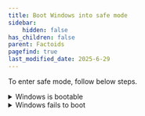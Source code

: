 ```yaml
---
title: Boot Windows into safe mode
sidebar:
    hidden: false
has_children: false
parent: Factoids
pagefind: true
last_modified_date: 2025-6-29
---
```


To enter safe mode, follow below steps.

<details>
   <summary>Windows is bootable</summary>

   <details>
      <summary>Method 1: Use Windows Recovery Environment</summary>
1. Open Start menu, press and hold Shift key, and click Restart.
2. When Windows Recovery Environment shows with Choose an option, click Troubleshoot, then Advanced options, then Start-up Settings, then Restart. PC will reboot.
3. After reboot Windows will present boot options. Press 5 on keyboard to start Windows in safe mode with networking.

   </details>
   <details>
      <summary>Method 2: Use msconfig</summary>
   </details>
   <details>
      <summary>Method 3: Use command prompt</summary>
   </details>
</details>


<details>
   <summary>Windows fails to boot</summary>

   <details>
      <summary>Method 1: Trigger Windows Recovery Environment during boot</summary>
   </details>
   <details>
      <summary>Method 2: Use bootable USB with Windows setup</summary>
   </details>
</details>